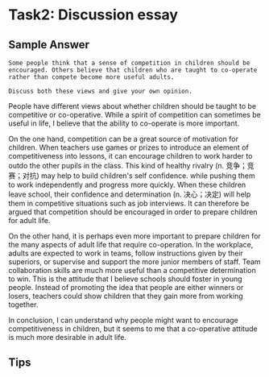 # Task2: Discussion essay

## Sample Answer

```
Some people think that a sense of competition in children should be encouraged. Others believe that children who are taught to co-operate rather than compete become more useful adults.

Discuss both these views and give your own opinion.
```

People have different views about whether children should be taught to be competitive or co-operative. While a spirit of competition can sometimes be useful in life, I believe that the ability to co-operate is more important.

On the one hand, competition can be a great source of motivation for children. When teachers use games or prizes to introduce an element of competitiveness into lessons, it can encourage children to work harder to outdo the other pupils in the class. This kind of healthy rivalry (n. 竞争；竞赛；对抗) may help to build children's self confidence. while pushing them to work independently and progress more quickly. When these children leave school, their confidence and determination (n. 决心；决定) will help them in competitive situations such as job interviews. It can therefore be argued that competition should be encouraged in order to prepare children for adult life.

On the other hand, it is perhaps even more important to prepare children for the many aspects of adult life that require co-operation. In the workplace, adults are expected to work in teams, follow instructions given by their superiors, or supervise and support the more junior members of staff. Team collaboration skills are much more useful than a competitive determination to win. This is the attitude that I believe schools should foster in young people. Instead of promoting the idea that people are either winners or losers, teachers could show children that they gain more from working together.

In conclusion, I can understand why people might want to encourage competitiveness in children, but it seems to me that a co-operative attitude is much more desirable in adult life.

## Tips

